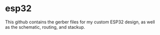 # esp32
This github contains the gerber files for my custom ESP32 design, as well as the schematic, routing, and stackup.
